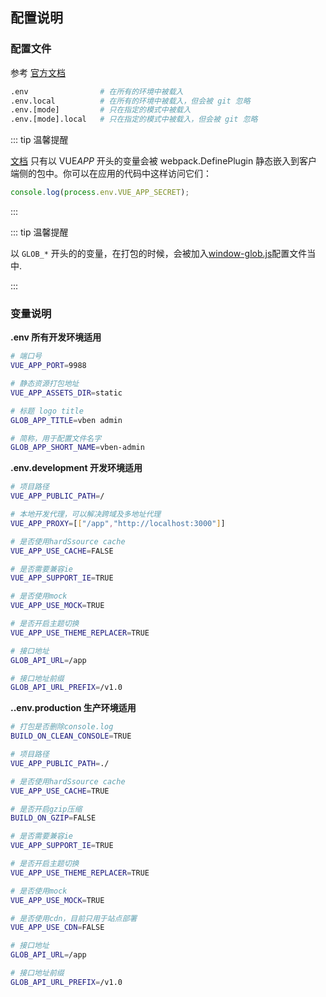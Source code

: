 ## 配置说明

### 配置文件

参考 [官方文档](https://cli.vuejs.org/zh/guide/mode-and-env.html)

```bash
.env                # 在所有的环境中被载入
.env.local          # 在所有的环境中被载入，但会被 git 忽略
.env.[mode]         # 只在指定的模式中被载入
.env.[mode].local   # 只在指定的模式中被载入，但会被 git 忽略
```

::: tip 温馨提醒

[文档](https://cli.vuejs.org/zh/guide/mode-and-env.html#%E5%9C%A8%E5%AE%A2%E6%88%B7%E7%AB%AF%E4%BE%A7%E4%BB%A3%E7%A0%81%E4%B8%AD%E4%BD%BF%E7%94%A8%E7%8E%AF%E5%A2%83%E5%8F%98%E9%87%8F) 只有以 VUE*APP* 开头的变量会被 webpack.DefinePlugin 静态嵌入到客户端侧的包中。你可以在应用的代码中这样访问它们：

```js
console.log(process.env.VUE_APP_SECRET);
```

:::

::: tip 温馨提醒

以 `GLOB_*` 开头的的变量，在打包的时候，会被加入[window-glob.js](./window.md)配置文件当中.

:::

### 变量说明

**.env 所有开发环境适用**

```bash
# 端口号
VUE_APP_PORT=9988

# 静态资源打包地址
VUE_APP_ASSETS_DIR=static

# 标题 logo title
GLOB_APP_TITLE=vben admin

# 简称，用于配置文件名字
GLOB_APP_SHORT_NAME=vben-admin
```

**.env.development 开发环境适用**

```bash
# 项目路径
VUE_APP_PUBLIC_PATH=/

# 本地开发代理，可以解决跨域及多地址代理
VUE_APP_PROXY=[["/app","http://localhost:3000"]]

# 是否使用hardSsource cache
VUE_APP_USE_CACHE=FALSE

# 是否需要兼容ie
VUE_APP_SUPPORT_IE=TRUE

# 是否使用mock
VUE_APP_USE_MOCK=TRUE

# 是否开启主题切换
VUE_APP_USE_THEME_REPLACER=TRUE

# 接口地址
GLOB_API_URL=/app

# 接口地址前缀
GLOB_API_URL_PREFIX=/v1.0

```

**..env.production 生产环境适用**

```bash
# 打包是否删除console.log
BUILD_ON_CLEAN_CONSOLE=TRUE

# 项目路径
VUE_APP_PUBLIC_PATH=./

# 是否使用hardSsource cache
VUE_APP_USE_CACHE=TRUE

# 是否开启gzip压缩
BUILD_ON_GZIP=FALSE

# 是否需要兼容ie
VUE_APP_SUPPORT_IE=TRUE

# 是否开启主题切换
VUE_APP_USE_THEME_REPLACER=TRUE

# 是否使用mock
VUE_APP_USE_MOCK=TRUE

# 是否使用cdn，目前只用于站点部署
VUE_APP_USE_CDN=FALSE

# 接口地址
GLOB_API_URL=/app

# 接口地址前缀
GLOB_API_URL_PREFIX=/v1.0


```
